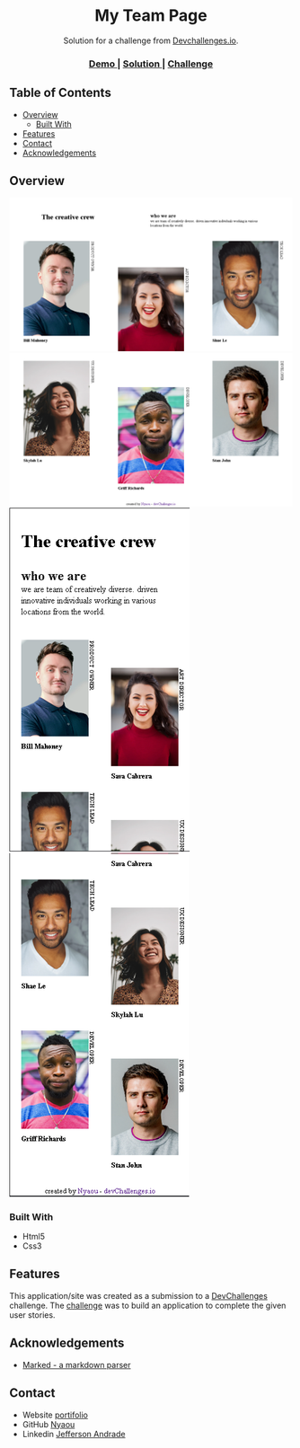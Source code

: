 <h1 align="center">My Team Page</h1>

<div align="center">
   Solution for a challenge from  <a href="http://devchallenges.io" target="_blank">Devchallenges.io</a>.
</div>

<div align="center">
  <h3>
    <a href="https://nyaou.github.io/my-team-page">
      Demo
    </a>
    <span> | </span>
    <a href="https://github.com/Nyaou/my-team-page">
      Solution
    </a>
    <span> | </span>
    <a href="https://devchallenges.io/challenges/hhmesazsqgKXrTkYkt0U">
      Challenge
    </a>
  </h3>
</div>

## Table of Contents

- [Overview](#overview)
  - [Built With](#built-with)
- [Features](#features)
- [Contact](#contact)
- [Acknowledgements](#acknowledgements)

<!-- OVERVIEW -->

## Overview

![screenshot-desktop](design-desktop-1.png)
![screenshot-desktop](design-desktop-2.png)
![screenshot-mobile](design-mobile-1.png)
![screenshot-mobile](design-mobile-2.png)

### Built With

- Html5
- Css3

## Features

This application/site was created as a submission to a [DevChallenges](https://devchallenges.io/challenges) challenge. The [challenge](https://devchallenges.io/challenges/hhmesazsqgKXrTkYkt0U) was to build an application to complete the given user stories.


## Acknowledgements

- [Marked - a markdown parser](https://github.com/chjj/marked)

## Contact

- Website [portifolio](https://nyaou.github.io/portifolio/)
- GitHub [Nyaou](https://github.com/Nyaou)
- Linkedin [Jefferson Andrade](https://www.linkedin.com/in/jefferson-andrade-080221223/)
